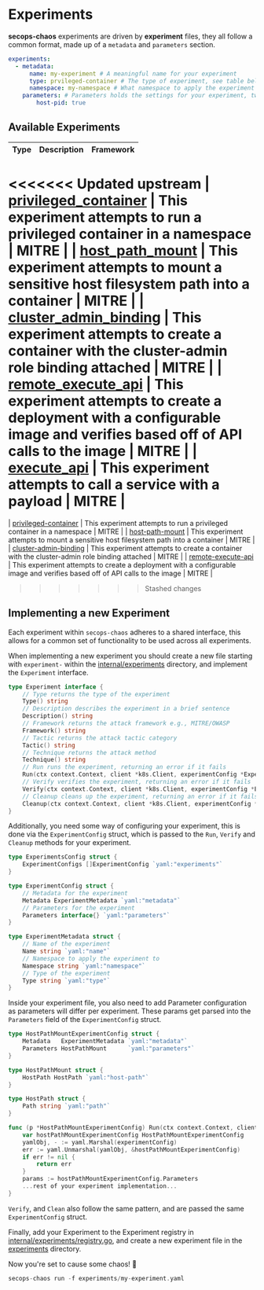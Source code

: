 # Experiments

**secops-chaos** experiments are driven by **experiment** files, they all follow a common format, made up of a `metadata` and `parameters` section.

``` yaml
experiments:
  - metadata:
      name: my-experiment # A meaningful name for your experiment
      type: prvileged-container # The type of experiment, see table below for a list of valid types
      namespace: my-namespace # What namespace to apply the experiment to
    parameters: # Parameters holds the settings for your experiment, tweak them to suit your needs.
        host-pid: true 
```


## Available Experiments

| Type                                                  | Description                                                                                                                | Framework |
|-------------------------------------------------------|----------------------------------------------------------------------------------------------------------------------------|-----------|
<<<<<<< Updated upstream
| [privileged_container](run_privileged_container.yaml) | This experiment attempts to run a privileged container in a namespace                                                      | MITRE     |
| [host_path_mount](host_path_volume.yaml)              | This experiment attempts to mount a sensitive host filesystem path into a container                                        | MITRE     |
| [cluster_admin_binding](cluster_admin_binding.yaml)   | This experiment attempts to create a container with the cluster-admin role binding attached                                | MITRE     |
| [remote_execute_api](remote_execute_api.yaml)         | This experiment attempts to create a deployment with a configurable image and verifies based off of API calls to the image | MITRE     |
| [execute_api](execute_api.yaml)                       | This experiment attempts to call a service with a payload                                                                  | MITRE     |
=======
| [privileged-container](run-privileged-container.yaml) | This experiment attempts to run a privileged container in a namespace                                                      | MITRE     |
| [host-path-mount](host-path-volume.yaml)              | This experiment attempts to mount a sensitive host filesystem path into a container                                        | MITRE     |
| [cluster-admin-binding](cluster-admin-binding.yaml)   | This experiment attempts to create a container with the cluster-admin role binding attached                                | MITRE     |
| [remote-execute-api](remote-execute-api.yaml)         | This experiment attempts to create a deployment with a configurable image and verifies based off of API calls to the image | MITRE     |
>>>>>>> Stashed changes

## Implementing a new Experiment

Each experiment within `secops-chaos` adheres to a shared interface, this allows for a common set of functionality to be used across all experiments.

When implementing a new experiment you should create a new file starting with `experiment-` within the [internal/experiments](https://github.com/OperantAI/secops-chaos/blob/main/internal/experiments/) directory, and implement the `Experiment` interface.

```go
type Experiment interface {
	// Type returns the type of the experiment
	Type() string
	// Description describes the experiment in a brief sentence
	Description() string
	// Framework returns the attack framework e.g., MITRE/OWASP
	Framework() string
	// Tactic returns the attack tactic category
	Tactic() string
	// Technique returns the attack method
	Technique() string
	// Run runs the experiment, returning an error if it fails
	Run(ctx context.Context, client *k8s.Client, experimentConfig *ExperimentConfig) error
	// Verify verifies the experiment, returning an error if it fails
	Verify(ctx context.Context, client *k8s.Client, experimentConfig *ExperimentConfig) (*verifier.Outcome, error)
	// Cleanup cleans up the experiment, returning an error if it fails
	Cleanup(ctx context.Context, client *k8s.Client, experimentConfig *ExperimentConfig) error
}
```

Additionally, you need some way of configuring your experiment, this is done via the `ExperimentConfig` struct, which is passed to the `Run`, `Verify` and `Cleanup` methods for your experiment.

```go
type ExperimentsConfig struct {
	ExperimentConfigs []ExperimentConfig `yaml:"experiments"`
}

type ExperimentConfig struct {
    // Metadata for the experiment
	Metadata ExperimentMetadata `yaml:"metadata"`
	// Parameters for the experiment
	Parameters interface{} `yaml:"parameters"`
}

type ExperimentMetadata struct {
	// Name of the experiment
	Name string `yaml:"name"`
	// Namespace to apply the experiment to
	Namespace string `yaml:"namespace"`
	// Type of the experiment
	Type string `yaml:"type"`
}
```

Inside your experiment file, you also need to add Parameter configuration as parameters will differ per experiment. These params get parsed into the `Parameters` field of the `ExperimentConfig` struct.

``` go
type HostPathMountExperimentConfig struct {
	Metadata   ExperimentMetadata `yaml:"metadata"`
	Parameters HostPathMount      `yaml:"parameters"`
}

type HostPathMount struct {
	HostPath HostPath `yaml:"host-path"`
}

type HostPath struct {
	Path string `yaml:"path"`
}

func (p *HostPathMountExperimentConfig) Run(ctx context.Context, client *k8s.client, experimentConfig *ExperimentConfig) error {
	var hostPathMountExperimentConfig HostPathMountExperimentConfig
	yamlObj, - := yaml.Marshal(experimentConfig)
	err := yaml.Unmarshal(yamlObj, &hostPathMountExperimentConfig)
	if err != nil {
		return err
	}
	params := hostPathMountExperimentConfig.Parameters
    ...rest of your experiment implementation...
}
```

`Verify`, and `Clean` also follow the same pattern, and are passed the same `ExperimentConfig` struct.

Finally, add your Experiment to the Experiment registry in [internal/experiments/registry.go](https://github.com/operantai/secops-chaos/blob/main/internal/experiments/registry.go), and create a new experiment file in the [experiments](https://github.com/operantai/secops-chaos/blob/main/experiments) directory.

Now you're set to cause some chaos! 🎉

``` go
secops-chaos run -f experiments/my-experiment.yaml
```
